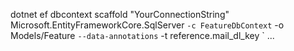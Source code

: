 dotnet ef dbcontext scaffold "YourConnectionString" Microsoft.EntityFrameworkCore.SqlServer `
  -c FeatureDbContext `
  -o Models/Feature `
  --data-annotations `
  -t reference.mail_dl_key `
  ...